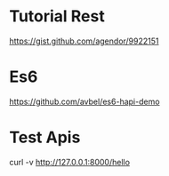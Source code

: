 

# Tutorial Rest 
https://gist.github.com/agendor/9922151

# Es6 
https://github.com/avbel/es6-hapi-demo


# Test Apis
curl -v  http://127.0.0.1:8000/hello
